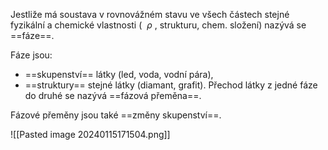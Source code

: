 Jestliže má soustava v rovnovážném stavu ve všech
částech stejné fyzikální a chemické vlastnosti ( ${\ \rho\ }$, strukturu, chem. složení) nazývá se ==fáze==.

Fáze jsou:
- ==skupenství== látky (led, voda, vodní pára),
- ==struktury== stejné látky (diamant, grafit).
Přechod látky z jedné fáze do druhé se nazývá ==fázová přeměna==.

Fázové přeměny jsou také ==změny skupenství==.

![[Pasted image 20240115171504.png]]